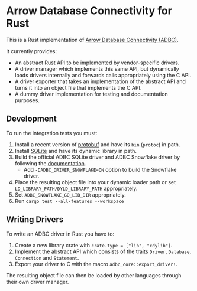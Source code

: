 <!---
  Licensed to the Apache Software Foundation (ASF) under one
  or more contributor license agreements.  See the NOTICE file
  distributed with this work for additional information
  regarding copyright ownership.  The ASF licenses this file
  to you under the Apache License, Version 2.0 (the
  "License"); you may not use this file except in compliance
  with the License.  You may obtain a copy of the License at

    http://www.apache.org/licenses/LICENSE-2.0

  Unless required by applicable law or agreed to in writing,
  software distributed under the License is distributed on an
  "AS IS" BASIS, WITHOUT WARRANTIES OR CONDITIONS OF ANY
  KIND, either express or implied.  See the License for the
  specific language governing permissions and limitations
  under the License.
-->

# Arrow Database Connectivity for Rust

This is a Rust implementation of [Arrow Database Connectivity (ADBC)](https://arrow.apache.org/adbc).

It currently provides:

- An abstract Rust API to be implemented by vendor-specific drivers.
- A driver manager which implements this same API, but dynamically loads
  drivers internally and forwards calls appropriately using the C API.
- A driver exporter that takes an implementation of the abstract API and
  turns it into an object file that implements the C API.
- A dummy driver implementation for testing and documentation purposes.

## Development

To run the integration tests you must:

1. Install a recent version of [protobuf](https://github.com/protocolbuffers/protobuf) and have its `bin` (`protoc`) in path.
1. Install [SQLite](https://www.sqlite.org/) and have its dynamic library in path.
1. Build the official ADBC SQLite driver and ADBC Snowflake driver by following the [documentation](../CONTRIBUTING.md).
   * Add `-DADBC_DRIVER_SNOWFLAKE=ON` option to build the Snowflake driver.
1. Place the resulting object file into your dynamic loader path or set
   `LD_LIBRARY_PATH/DYLD_LIBRARY_PATH` appropriately.
1. Set `ADBC_SNOWFLAKE_GO_LIB_DIR` appropriately.
1. Run `cargo test --all-features --workspace`

## Writing Drivers

To write an ADBC driver in Rust you have to:

1. Create a new library crate with `crate-type = ["lib", "cdylib"]`.
1. Implement the abstract API which consists of the traits `Driver`, `Database`, `Connection` and `Statement`.
1. Export your driver to C with the macro `adbc_core::export_driver!`.

The resulting object file can then be loaded by other languages through their own driver manager.

